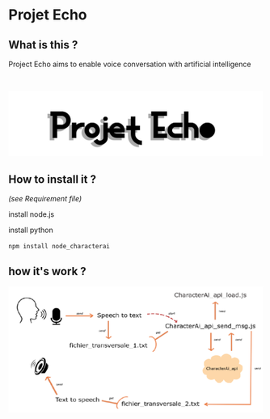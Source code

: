 # Projet Echo

## What is this ?

Project Echo aims to enable voice conversation with artificial intelligence

<br>

![logo du projet Echo](https://github.com/MrCarambole/Echo/blob/main/logomini.jpg)

## How to install it ?
*(see Requirement file)*

install node.js

install python

`npm install node_characterai`

## how it's work ?

![Architecture](https://github.com/MrCarambole/Echo/blob/main/architecturemini.PNG)
